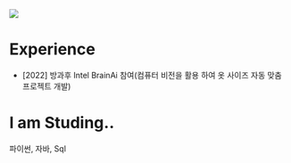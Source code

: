 
<!DOCTYPE html>
<html lang="en">
    <body>
        <img src="https://capsule-render.vercel.app/api?type=Slice&color=auto&height=300&section=header&text=Hello!&fontSize=90" />
    </body>
</html>

# Experience
<!DOCTYPE html>
<html lang="en">
    <body>
        <ul>
            <li>[2022] 방과후 Intel BrainAi 참여(컴퓨터 비전을 활용 하여 옷 사이즈 자동 맞춤 프로젝트 개발)</li>
        </ul>
    </body>
</html>

# I am Studing..
<!DOCTYPE html>
<html lang="en">
    <body>
        파이썬, 자바, Sql
    </body>
</html>

